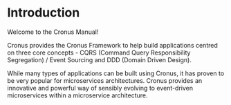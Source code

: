 # Introduction

Welcome to the Cronus Manual!

Cronus provides the Cronus Framework to help build applications centred on three core concepts - CQRS \(Command Query Responsibility Segregation\) / Event Sourcing and DDD \(Domain Driven Design\).

While many types of applications can be built using Cronus, it has proven to be very popular for microservices architectures. Cronus provides an innovative and powerful way of sensibly evolving to event-driven microservices within a microservice architecture.



